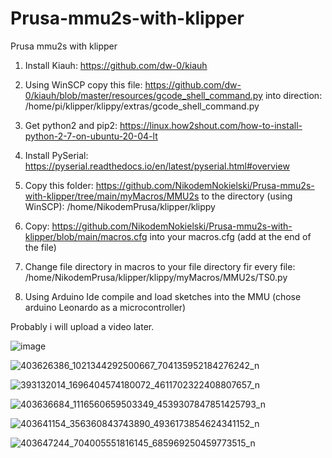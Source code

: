 # Prusa-mmu2s-with-klipper
Prusa mmu2s with klipper

1. Install Kiauh:
https://github.com/dw-0/kiauh

2. Using WinSCP copy this file:
https://github.com/dw-0/kiauh/blob/master/resources/gcode_shell_command.py
into direction:
/home/pi/klipper/klippy/extras/gcode_shell_command.py

3. Get python2 and pip2:
https://linux.how2shout.com/how-to-install-python-2-7-on-ubuntu-20-04-lt

4. Install PySerial:
https://pyserial.readthedocs.io/en/latest/pyserial.html#overview

5. Copy this folder:
https://github.com/NikodemNokielski/Prusa-mmu2s-with-klipper/tree/main/myMacros/MMU2s
to the directory (using WinSCP):
/home/NikodemPrusa/klipper/klippy
 
6. Copy:
https://github.com/NikodemNokielski/Prusa-mmu2s-with-klipper/blob/main/macros.cfg
into your macros.cfg (add at the end of the file)

7. Change file directory in macros to your file directory fir every file:
/home/NikodemPrusa/klipper/klippy/myMacros/MMU2s/TS0.py

8. Using Arduino Ide compile and load sketches into the MMU (chose arduino Leonardo as a microcontroller)

Probably i will upload a video later.

![image](https://github.com/NikodemNokielski/Prusa-mmu2s-with-klipper/assets/67480958/04858723-99d5-48a9-be44-70bf6a57c24a)

![403626386_1021344292500667_704135952184276242_n](https://github.com/NikodemNokielski/Prusa-mmu2s-with-klipper/assets/67480958/d4b7dca7-9e4c-4d6d-8f82-3011242e2e39)

![393132014_1696404574180072_4611702322408807657_n](https://github.com/NikodemNokielski/Prusa-mmu2s-with-klipper/assets/67480958/87a3739b-9517-40b5-bd15-508e481a6dd5)

![403636684_1116560659503349_4539307847851425793_n](https://github.com/NikodemNokielski/Prusa-mmu2s-with-klipper/assets/67480958/13bc30a3-5061-45a3-8cb7-3a84ff5c55c2)

![403641154_356360843743890_4936173854624341152_n](https://github.com/NikodemNokielski/Prusa-mmu2s-with-klipper/assets/67480958/21d8625e-8c80-4b92-b859-e191c210ab27)

![403647244_704005551816145_685969250459773515_n](https://github.com/NikodemNokielski/Prusa-mmu2s-with-klipper/assets/67480958/5073b67b-d83d-4ad9-9de4-5a8527579240)
